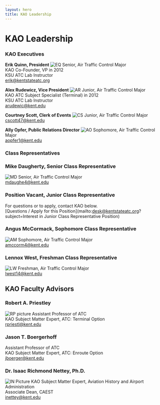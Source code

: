 ```yaml
---
layout: hero
title: KAO Leadership
---
```

# KAO Leadership

### KAO Executives

<!--
### Erik Quinn, President
![EQ](/assets/images/leadership/EQ.jpg)
Senior, Air Traffic Control Major  
KAO Co-Founder, VP in 2012  
KSU ATC Lab Instructor  
[erik@kentstateatc.org](mailto:erik@kentstateatc.org)    

### Alex Rudewicz, Vice President
![AR](/assets/images/leadership/AR.jpg)
Junior, Air Traffic Control Major  
KAO ATC Subject Specialist (Terminal) in 2012  
KSU ATC Lab Instructor  
[arudewic@kent.edu](mailto:arudewic@kent.edu)    

### Courtney Scott, Clerk of Events
![CS](/assets/images/leadership/CS.jpg)
Junior, Air Traffic Control Major  
[cscott47@kent.edu](mailto:cscott47@kent.edu)    

### Ally Opfer, Public Relations Director
![AO](/assets/images/leadership/AO.jpg)
Sophomore, Air Traffic Control Major  
[aopfer1@kent.edu](mailto:aopfer1@kent.edu)  
-->

__Erik Quinn, President__
![EQ](/assets/images/leadership/EQ.jpg)
Senior, Air Traffic Control Major  
KAO Co-Founder, VP in 2012  
KSU ATC Lab Instructor  
[erik@kentstateatc.org](mailto:erik@kentstateatc.org)    

__Alex Rudewicz, Vice President__
![AR](/assets/images/leadership/AR.jpg)
Junior, Air Traffic Control Major  
KAO ATC Subject Specialist (Terminal) in 2012  
KSU ATC Lab Instructor  
[arudewic@kent.edu](mailto:arudewic@kent.edu)    

__Courtney Scott, Clerk of Events__
![CS](/assets/images/leadership/CS.jpg)
Junior, Air Traffic Control Major  
[cscott47@kent.edu](mailto:cscott47@kent.edu)    

__Ally Opfer, Public Relations Director__
![AO](/assets/images/leadership/AO.jpg)
Sophomore, Air Traffic Control Major  
[aopfer1@kent.edu](mailto:aopfer1@kent.edu)  

### Class Representatives

### Mike Daugherty, Senior Class Representative
![MD](/assets/images/leadership/MD.jpg)
Senior, Air Traffic Control Major  
[mdaughe4@kent.edu](mailto:mdaughe4@kent.edu)

### Position Vacant, Junior Class Representative
For questions or to apply, contact KAO below.  
[Questions / Apply for this Position](mailto:desk@kentstateatc.org?subject=Interest in Junior Class Representative Position)

### Angus McCormack, Sophomore Class Representative
![AM](/assets/images/leadership/AM.jpg)
Sophomore, Air Traffic Control Major  
[amccorm4@kent.edu](mailto:amccorma4@kent.edu)  

### Lennox West, Freshman Class Representative
![LW](/assets/images/leadership/LW.jpg)
Freshman, Air Traffic Control Major  
[lwest14@kent.edu](mailto:lwest14@kent.edu)  


<!--
## Subject Specialists

### Tyler Stanis, Flight Subject Specialist
Junior, Air Traffic Control and Flight Technology Double-Major  
KAO Flight Subject Specialist since 2012  
[tstanis@kent.edu](mailto:tstanis@kent.edu)  
![headshot](/assets/images/leadership/TS.jpg)


### Dan Schiff, Airline Operations Subject Specialist
Junior, Flight Technology Major  
[danschiffemail](mailto:danschiffemail)  
![headshot](/assets/images/leadership/DS.jpg)
-->


## __KAO Faculty Advisors__

### Robert A. Priestley
![RP picture](/assets/images/leadership/RP.jpg)
Assistant Professor of ATC  
KAO Subject Matter Expert, ATC: Terminal Option  
[rpriestl@kent.edu](mailto:rpriestl@kent.edu)  



### Jason T. Boergerhoff
Assistant Professor of ATC  
KAO Subject Matter Expert, ATC: Enroute Option  
[jboerger@kent.edu](mailto:jboerger@kent.edu)


### Dr. Isaac Richmond Nettey, Ph.D.
![IN Picture](/assets/images/leadership/IN.jpg)
KAO Subject Matter Expert, Aviation History and Airport Administration  
Associate Dean, CAEST  
[inettey@kent.edu](mailto:inettey@kent.edu)  


